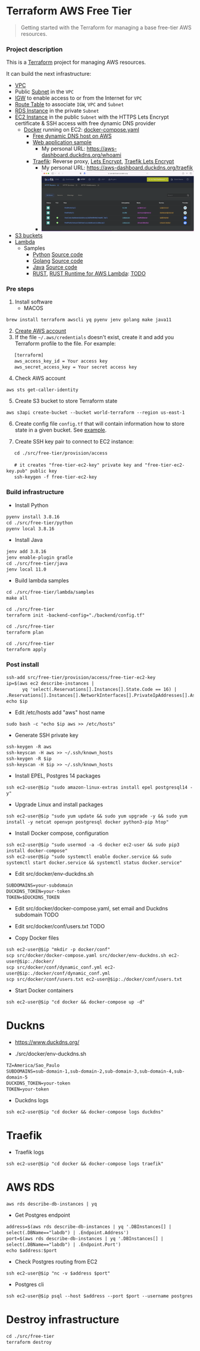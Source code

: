 # Terraform AWS Free Tier

> Getting started with the Terraform for managing a base free-tier AWS resources.

### Project description

This is a [Terraform](https://www.terraform.io/) project for managing AWS resources. 

It can build the next infrastructure:

   * [VPC](https://docs.aws.amazon.com/vpc/latest/userguide/what-is-amazon-vpc.html)
   * Public [Subnet](https://docs.aws.amazon.com/vpc/latest/userguide/working-with-vpcs.html#AddaSubnet) in the `VPC`
   * [IGW](https://docs.aws.amazon.com/vpc/latest/userguide/VPC_Internet_Gateway.html) to enable access to or from the Internet for `VPC`
   * [Route Table](https://docs.aws.amazon.com/vpc/latest/userguide/VPC_Route_Tables.html) to associate `IGW`, `VPC` and `Subnet`
   * [RDS Instance](https://docs.aws.amazon.com/AmazonRDS/latest/UserGuide/concepts.html) in the private `Subnet`
   * [EC2 Instance](https://docs.aws.amazon.com/AWSEC2/latest/UserGuide/concepts.html) in the public `Subnet` with the HTTPS Lets Encrypt certificate & SSH access with free dynamic DNS provider
      * [Docker](https://docs.docker.com/get-started/overview/) running on EC2: [docker-compose.yaml](./src/docker/docker-compose.yaml)
         * [Free dynamic DNS host on AWS](https://www.duckdns.org/)
         * [Web application sample](https://github.com/traefik/whoami)
            * My personal URL: https://aws-dashboard.duckdns.org/whoami
         * [Traefik](https://traefik.io/traefik/): Reverse proxy, [Lets Encrypt](https://letsencrypt.org/), [Traefik Lets Encrypt](https://doc.traefik.io/traefik/https/acme/)
            * My personal URL: https://aws-dashboard.duckdns.org/traefik
            * ![alt text](docs/aws-traefik.png "Traefik reverse proxy running on EC2")
   * [S3 buckets](https://docs.aws.amazon.com/AmazonS3/latest/userguide/Welcome.html) 
   * [Lambda](https://docs.aws.amazon.com/lambda/latest/dg/gettingstarted-concepts.html)
      * Samples
         * [Python](https://github.com/awsdocs/aws-lambda-developer-guide/tree/main/sample-apps/blank-python) [Source code](./src/free-tier/lambda/samples/python)
         * [Golang](https://github.com/awsdocs/aws-lambda-developer-guide/tree/main/sample-apps/blank-go) [Source code](./src/free-tier/lambda/samples/golang/blank-go/function)
         * [Java](https://github.com/awsdocs/aws-lambda-developer-guide/tree/main/sample-apps/blank-java) [Source code](./src/free-tier/lambda/samples/java/blank-java/src/main/java/example/Handler.java)
         * [RUST](https://docs.aws.amazon.com/sdk-for-rust/latest/dg/lambda.html), [RUST Runtime for AWS Lambda](https://github.com/awslabs/aws-lambda-rust-runtime): [TODO]()

### Pre steps

1. Install software
   * MACOS 
```shell
brew install terraform awscli yq pyenv jenv golang make java11
```
2. [Create AWS account](https://amazon.com/aws)
3. If the file `~/.aws/credentials` doesn't exist, create it and add you Terraform profile to the file. For example:
```text
   [terraform]
   aws_access_key_id = Your access key
   aws_secret_access_key = Your secret access key 
```
4. Check AWS account
```shell
aws sts get-caller-identity
```
5. Create S3 bucket to store Terraform state
```shell
aws s3api create-bucket --bucket world-terraform --region us-east-1
```
6. Create config file `config.tf` that will contain information how to store state in a given bucket. See [example](./src/free-tier/backend/example.config.tf).

8. Create SSH key pair to connect to EC2 instance:
```shell
   cd ./src/free-tier/provision/access

   # it creates "free-tier-ec2-key" private key and "free-tier-ec2-key.pub" public key
   ssh-keygen -f free-tier-ec2-key
``` 
   
### Build infrastructure

   * Install Python
```shell
pyenv install 3.8.16
cd ./src/free-tier/python
pyenv local 3.8.16
```

   * Install Java
```shell
jenv add 3.8.16
jenv enable-plugin gradle
cd ./src/free-tier/java
jenv local 11.0
```

   * Build lambda samples
```shell
cd ./src/free-tier/lambda/samples
make all
```

```shell
cd ./src/free-tier
terraform init -backend-config="./backend/config.tf"
```

```shell
cd ./src/free-tier
terraform plan
```

```shell
cd ./src/free-tier
terraform apply
```

### Post install

```shell
ssh-add src/free-tier/provision/access/free-tier-ec2-key
ip=$(aws ec2 describe-instances | 
      yq 'select(.Reservations[].Instances[].State.Code == 16) | .Reservations[].Instances[].NetworkInterfaces[].PrivateIpAddresses[].Association.PublicIp')
echo $ip
```

   * Edit /etc/hosts add "aws" host name
```shell
sudo bash -c "echo $ip aws >> /etc/hosts"
```

   * Generate SSH private key
```shell
ssh-keygen -R aws  
ssh-keyscan -H aws >> ~/.ssh/known_hosts
ssh-keygen -R $ip
ssh-keyscan -H $ip >> ~/.ssh/known_hosts
```

   * Install EPEL, Postgres 14 packages
```shell
ssh ec2-user@$ip "sudo amazon-linux-extras install epel postgresql14 -y"
```

   * Upgrade Linux and install packages
```shell
ssh ec2-user@$ip "sudo yum update && sudo yum upgrade -y && sudo yum install -y netcat openvpn postgresql docker python3-pip htop"
```

   * Install Docker compose, configuration
```shell
ssh ec2-user@$ip "sudo usermod -a -G docker ec2-user && sudo pip3 install docker-compose"
ssh ec2-user@$ip "sudo systemctl enable docker.service && sudo systemctl start docker.service && systemctl status docker.service"
```

   * Edit src/docker/env-duckdns.sh
```text
SUBDOMAINS=your-subdomain
DUCKDNS_TOKEN=your-token
TOKEN=$DUCKDNS_TOKEN
``` 

   * Edit src/docker/docker-compose.yaml, set email and Duckdns subdomain TODO

   * Edit src/docker/conf/users.txt TODO

   * Copy Docker files
```shell
ssh ec2-user@$ip "mkdir -p docker/conf"
scp src/docker/docker-compose.yaml src/docker/env-duckdns.sh ec2-user@$ip:./docker/
scp src/docker/conf/dynamic_conf.yml ec2-user@$ip:./docker/conf/dynamic_conf.yml
scp src/docker/conf/users.txt ec2-user@$ip:./docker/conf/users.txt
```

   * Start Docker containers
```shell
ssh ec2-user@$ip "cd docker && docker-compose up -d"
```

# Duckns
   * https://www.duckdns.org/

   * ./src/docker/env-duckdns.sh
```text
TZ=America/Sao_Paulo
SUBDOMAINS=sub-domain-1,sub-domain-2,sub-domain-3,sub-domain-4,sub-domain-5
DUCKDNS_TOKEN=your-token
TOKEN=your-token
```

   * Duckdns logs
```shell
ssh ec2-user@$ip "cd docker && docker-compose logs duckdns"
```

# Traefik
   * Traefik logs
```shell
ssh ec2-user@$ip "cd docker && docker-compose logs traefik"
```

# AWS RDS
```shell
aws rds describe-db-instances | yq
```

   * Get Postgres endpoint
```shell
address=$(aws rds describe-db-instances | yq '.DBInstances[] | select(.DBName=="labdb") | .Endpoint.Address')
port=$(aws rds describe-db-instances | yq '.DBInstances[] | select(.DBName=="labdb") | .Endpoint.Port')
echo $address:$port
```

   * Check Postgres routing from EC2
```shell
ssh ec2-user@$ip "nc -v $address $port"
```

   * Postgres cli
```shell
ssh ec2-user@$ip psql --host $address --port $port --username postgres
```

# Destroy infrastructure
```shell
cd ./src/free-tier
terraform destroy
```
